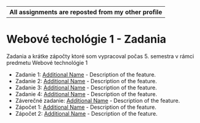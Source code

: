 <table align="center">
  <tr>
    <th>All assignments are reposted from my other profile</th>
  </tr>
</table>


# Webové techológie 1 - Zadania

Zadania a krátke zápočty ktoré som vypracoval počas 5. semestra v rámci predmetu Webové technológie 1

- Zadanie 1: [Additional Name](https://webte1.fei.stuba.sk/~xkrizanovsky/prveZadanie) - Description of the feature.
- Zadanie 2: [Additional Name](https://webte1.fei.stuba.sk/~xkrizanovsky/webteJednaDruheZadanie) - Description of the feature.
- Zadanie 3: [Additional Name](https://webte1.fei.stuba.sk/~xkrizanovsky/webteJednaTretieZadanie) - Description of the feature.
- Zadanie 4: [Additional Name](https://webte1.fei.stuba.sk/~xkrizanovsky/webteJednaStvrteZadanie) - Description of the feature.
- Záverečné zadanie: [Additional Name](https://webte1.fei.stuba.sk/~xsunava/hra) - Description of the feature.
- Zápočet 1: [Additional Name](https://webte1.fei.stuba.sk/~xkrizanovsky/zapoctovka) - Description of the feature.
- Zápočet 2: [Additional Name](https://webte1.fei.stuba.sk/~xkrizanovsky/zapoctovkaDva) - Description of the feature.
